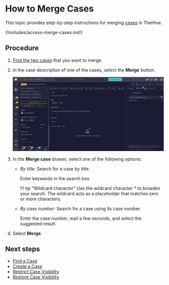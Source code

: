# How to Merge Cases

This topic provides step-by-step instructions for merging [cases](../cases/about-cases.md) in TheHive.

{!includes/access-merge-cases.md!}

## Procedure

1. [Find the two cases](../cases/search-for-cases/find-a-case.md) that you want to merge.

2. In the case description of one of the cases, select the **Merge** button.

    ![Merge button](../../../images/user-guides/analyst-corner/cases/merge-button.png)

3. In the **Merge case** drawer, select one of the following options:

    * *By title*: Search for a case by title.

        Enter keywords in the search box.

        !!! tip "Wildcard character"
            Use the wildcard character *\** to broaden your search. The wildcard acts as a placeholder that matches zero or more characters.

    * *By case number*: Search for a case using its case number.

        Enter the case number, wait a few seconds, and select the suggested result.

4. Select **Merge**.

## Next steps

* [Find a Case](../cases/search-for-cases/find-a-case.md)
* [Create a Case](../cases/create-a-new-case.md)
* [Restrict Case Visibility](restrict-visibility-case.md)
* [Restore Case Visibility](restore-visibility-case.md)